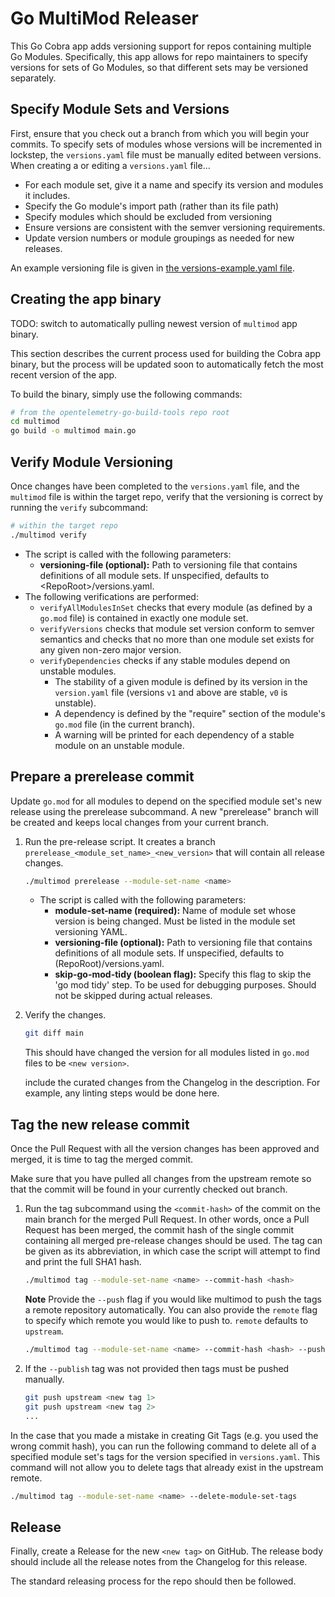 # Go MultiMod Releaser

This Go Cobra app adds versioning support for repos containing multiple Go
Modules. Specifically, this app allows for repo maintainers to specify versions
for sets of Go Modules, so that different sets may be versioned separately.

## Specify Module Sets and Versions

First, ensure that you check out a branch from which you will begin your
commits. To specify sets of modules whose versions will be incremented in
lockstep, the `versions.yaml` file must be manually edited between versions.
When creating a or editing a `versions.yaml` file...

* For each module set, give it a name and specify its version and modules it
  includes.
* Specify the Go module's import path (rather than its file path)
* Specify modules which should be excluded from versioning
* Ensure versions are consistent with the semver versioning requirements.
* Update version numbers or module groupings as needed for new releases.

An example versioning file is given in [the versions-example.yaml
file](./docs/versions-example.yaml).

## Creating the app binary

TODO: switch to automatically pulling newest version of `multimod` app binary.

This section describes the current process used for building the Cobra app
binary, but the process will be updated soon to automatically fetch the most
recent version of the app.

To build the binary, simply use the following commands:

```sh
# from the opentelemetry-go-build-tools repo root
cd multimod
go build -o multimod main.go
```

## Verify Module Versioning

Once changes have been completed to the `versions.yaml` file, and the `multimod`
file is within the target repo, verify that the versioning is correct by running
the `verify` subcommand:

```sh
# within the target repo
./multimod verify
```

* The script is called with the following parameters:
  * **versioning-file (optional):** Path to versioning file that contains
    definitions of all module sets. If unspecified, defaults to
    \<RepoRoot\>/versions.yaml.
* The following verifications are performed:
  * `verifyAllModulesInSet` checks that every module (as defined by a `go.mod`
      file) is contained in exactly one module set.
  * `verifyVersions` checks that module set version conform to semver semantics
      and checks that no more than one module set exists for any given non-zero
      major version.
  * `verifyDependencies` checks if any stable modules depend on unstable
    modules.
    * The stability of a given module is defined by its version in the
      `version.yaml` file (versions `v1` and above are stable, `v0` is
      unstable).
    * A dependency is defined by the "require" section of the module's `go.mod`
      file (in the current branch).
    * A warning will be printed for each dependency of a stable module on an
      unstable module.

## Prepare a prerelease commit

Update `go.mod` for all modules to depend on the specified module set's new
release using the prerelease subcommand. A new "prerelease" branch will be
created and keeps local changes from your current branch.

1. Run the pre-release script. It creates a branch
   `prerelease_<module_set_name>_<new_version>` that will contain all release
   changes.

    ```sh
    ./multimod prerelease --module-set-name <name>
    ```

    * The script is called with the following parameters:
        * **module-set-name (required):** Name of module set whose version is
          being changed. Must be listed in the module set versioning YAML.
        * **versioning-file (optional):** Path to versioning file that contains
          definitions of all module sets. If unspecified, defaults to
          (RepoRoot)/versions.yaml.
        * **skip-go-mod-tidy (boolean flag):** Specify this flag to skip the 'go
          mod tidy' step. To be used for debugging purposes. Should not be
          skipped during actual releases.

2. Verify the changes.

    ```sh
    git diff main
    ```

   This should have changed the version for all modules listed in `go.mod` files
   to be `<new version>`.

   include the curated changes from the Changelog in the description. For
   example, any linting steps would be done here.

## Tag the new release commit

Once the Pull Request with all the version changes has been approved and merged,
it is time to tag the merged commit.

Make sure that you have pulled all changes from the upstream remote so that the
commit will be found in your currently checked out branch.

1. Run the tag subcommand using the `<commit-hash>` of the commit on the main
   branch for the merged Pull Request. In other words, once a Pull Request has
   been merged, the commit hash of the single commit containing all merged
   pre-release changes should be used. The tag can be given as its abbreviation,
   in which case the script will attempt to find and print the full SHA1 hash.

    ```sh
    ./multimod tag --module-set-name <name> --commit-hash <hash>
    ```

    **Note** Provide the `--push` flag if you would like multimod to push the
    tags a remote repository automatically. You can also provide the `remote`
    flag to specify which remote you would like to push to.
    `remote` defaults to `upstream`.
    
    ```sh
    ./multimod tag --module-set-name <name> --commit-hash <hash> --push
    ```
   

2. If the `--publish` tag was not provided then tags must be pushed manually.

    ```sh
    git push upstream <new tag 1>
    git push upstream <new tag 2>
    ...
    ```

In the case that you made a mistake in creating Git Tags (e.g. you used the
wrong commit hash), you can run the following command to delete all of a
specified module set's tags for the version specified in `versions.yaml`. This
command will not allow you to delete tags that already exist in the upstream
remote.

```sh
./multimod tag --module-set-name <name> --delete-module-set-tags
```

## Release

Finally, create a Release for the new `<new tag>` on GitHub. The release body
should include all the release notes from the Changelog for this release.

The standard releasing process for the repo should then be followed.
